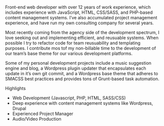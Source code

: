 Front-end web developer with over 12 years of work experience, which includes experience with JavaScript, HTML, CSS/SASS, and PHP-based content management systems. I’ve also accumulated project management experience, and have run my own consulting company for several years.

Most recently coming from the agency side of the development spectrum, I love seeking out and implementing efficient, and reusuable systems. When possible I try to refactor code for team reusuability and templating purposes. I contribute mos tof my non-billable time to the development of our team’s base theme for our various development platforms.

Some of my personal development projects include a music suggestion engine and blog, a Wordpress plugin updater that encapsulates each update in it’s own git commit, and a Wordpress base theme that adheres to SMACSS best practices and provides tons of Grunt-based task automation. 

Highlights

- Web Development (Javascript, PHP, HTML, SASS/CSS)
- Deep experience with content management systems like Wordpress, Drupal
- Experienced Project Manager  
- Audio/Video Production

